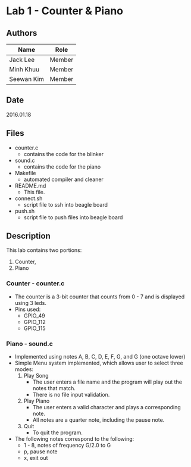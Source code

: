 # Lab 1 - Counter & Piano

## Authors
| Name              | Role          |
| -------------     | ------------- |
| Jack Lee          | Member        |
| Minh Khuu         | Member        |
| Seewan Kim        | Member        |

## Date
2016.01.18

## Files
* counter.c
  * contains the code for the blinker
* sound.c
  * contains the code for the piano
* Makefile
  * automated compiler and cleaner
* README.md
  * This file.
* connect.sh
  * script file to ssh into beagle board
* push.sh
  * script file to push files into beagle board

## Description

This lab contains two portions:
1. Counter, 
2. Piano

### Counter - counter.c
* The counter is a 3-bit counter that counts from 0 - 7 and is displayed
using 3 leds. 
* Pins used:
  * GPIO_49
  * GPIO_112
  * GPIO_115
  
### Piano - sound.c
* Implemented using notes A, B, C, D, E, F, G, and G (one octave lower)
* Simple Menu system implemented, which allows user to select three modes:
  1. Play Song
     * The user enters a file name and the program will play out the notes that match.
     * There is no file input validation.
  2. Play Piano
     * The user enters a valid character and plays a corresponding note.
     * All notes are a quarter note, including the pause note.
  3. Quit
     * To quit the program.
* The following notes correspond to the following:
  * 1 - 8, notes of frequency G/2.0 to G
  * p, pause note
  * x, exit out

